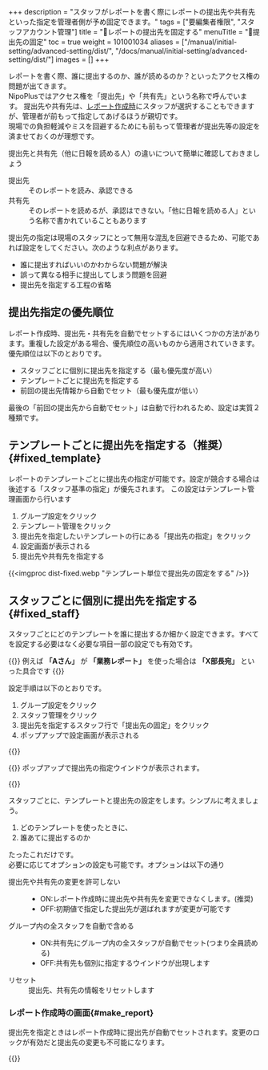 +++
description = "スタッフがレポートを書く際にレポートの提出先や共有先といった指定を管理者側が予め固定できます。"
tags = ["要編集者権限", "スタッフアカウント管理"]
title = "🔐レポートの提出先を固定する"
menuTitle = "🔐提出先の固定"
toc = true
weight = 101001034
aliases = ["/manual/initial-setting/advanced-setting/dist/", "/docs/manual/initial-setting/advanced-setting/dist/"]
images = []
+++


レポートを書く際、誰に提出するのか、誰が読めるのか？といったアクセス権の問題が出てきます。  
NipoPlusではアクセス権を「提出先」や「共有先」という名称で呼んでいます。
提出先や共有先は、[レポート作成時](/docs/manual/write-report/write/)にスタッフが選択することもできますが、管理者が前もって指定してあげるほうが親切です。  
現場での負担軽減やミスを回避するためにも前もって管理者が提出先等の設定を済ませておくのが理想です。

提出先と共有先（他に日報を読める人）の違いについて簡単に確認しておきましょう

<dl class="basic">
<dt>提出先</dt>
<dd>そのレポートを読み、承認できる</dd>
<dt>共有先</dt>
<dd>そのレポートを読めるが、承認はできない。「他に日報を読める人」という名称で書かれていることもあります</dd>
</dl>


提出先の指定は現場のスタッフにとって無用な混乱を回避できるため、可能であれば設定をしてください。次のような利点があります。

- 誰に提出すればいいのかわからない問題が解決
- 誤って異なる相手に提出してしまう問題を回避
- 提出先を指定する工程の省略





## 提出先指定の優先順位

レポート作成時、提出先・共有先を自動でセットするにはいくつかの方法があります。重複した設定がある場合、優先順位の高いものから適用されていきます。  
優先順位は以下のとおりです。


- スタッフごとに個別に提出先を指定する（最も優先度が高い）
- テンプレートごとに提出先を指定する
- 前回の提出先情報から自動でセット（最も優先度が低い）

最後の「前回の提出先から自動でセット」は自動で行われるため、設定は実質２種類です。



## テンプレートごとに提出先を指定する（推奨）{#fixed_template}

レポートのテンプレートごとに提出先の指定が可能です。設定が競合する場合は後述する「スタッフ基準の指定」が優先されます。
この設定はテンプレート管理画面から行います

1. グループ設定をクリック
1. テンプレート管理をクリック
1. 提出先を指定したいテンプレートの行にある「提出先の指定」をクリック
1. 設定画面が表示される
1. 提出先や共有先を指定する


{{<imgproc dist-fixed.webp "テンプレート単位で提出先の固定をする" />}}



## スタッフごとに個別に提出先を指定する{#fixed_staff}

スタッフごとにどのテンプレートを誰に提出するか細かく設定できます。すべてを設定する必要はなく必要な項目一部の設定でも有効です。

{{<alice pos="right" icon="here">}}
例えば **「Aさん」** が **「業務レポート」** を使った場合は **「X部長宛」** といった具合です
{{</alice>}}

設定手順は以下のとおりです。

1. グループ設定をクリック
1. スタッフ管理をクリック
1. 提出先を指定するスタッフ行で「提出先の固定」をクリック
2. ポップアップで設定画面が表示される

{{<appscreen filename="dist-setting2" title="スタッフアカウントに対してレポートの提出先を強制的に固定する">}}

{{<nextArrow>}}
ポップアップで提出先の指定ウインドウが表示されます。

{{<appscreen filename="dist-detail2" title="スタッフがレポートを提出する相手を指定">}}

スタッフごとに、テンプレートと提出先の設定をします。シンプルに考えましょう。

1. どのテンプレートを使ったときに、
1. 誰あてに提出するのか

たったこれだけです。  
必要に応じてオプションの設定も可能です。オプションは以下の通り

<dl class="basic">
  <dt>提出先や共有先の変更を許可しない</dt>
  <dd><ul><li>ON:レポート作成時に提出先や共有先を変更できなくします。(推奨)</li><li>OFF:初期値で指定した提出先が選ばれますが変更が可能です</li></ul></dd>
  <dt>グループ内の全スタッフを自動で含める</dt>
  <dd><ul><li>ON:共有先にグループ内の全スタッフが自動でセット(つまり全員読める)</li><li>OFF:共有先も個別に指定するウインドウが出現します</li></ul></dd>
  <dt>リセット</dt>
  <dd>提出先、共有先の情報をリセットします</dd>
</dl>



### レポート作成時の画面{#make_report}

提出先を指定ときはレポート作成時に提出先が自動でセットされます。変更のロックが有効だと提出先の変更も不可能になります。

{{<appscreen filename="dist-locked" title="レポートの提出時に、提出先が変更できないように固定された">}}

